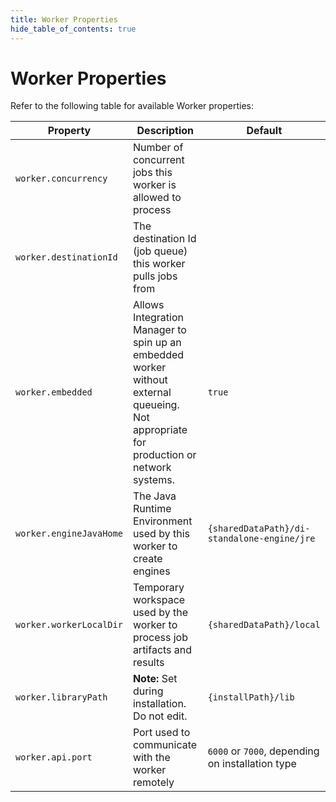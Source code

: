 ```yaml
---
title: Worker Properties
hide_table_of_contents: true
---
```


# Worker Properties

Refer to the following table for available Worker properties:

| Property| Description| Default |
| --- | --- | --- |
| `worker.concurrency` | Number of concurrent jobs this worker is allowed to process |  |
| `worker.destinationId` | The destination Id (job queue) this worker pulls jobs from |  |
| `worker.embedded` | Allows Integration Manager to spin up an embedded worker without external queueing. Not appropriate for production or network systems. | `true` |
| `worker.engineJavaHome` | The Java Runtime Environment used by this worker to create engines | `{sharedDataPath}/di-standalone-engine/jre` |
| `worker.workerLocalDir` | Temporary workspace used by the worker to process job artifacts and results | `{sharedDataPath}/local` |
| `worker.libraryPath` | **Note:** Set during installation. Do not edit. | `{installPath}/lib` |
| `worker.api.port` | Port used to communicate with the worker remotely | `6000` or `7000`, depending on installation type |
